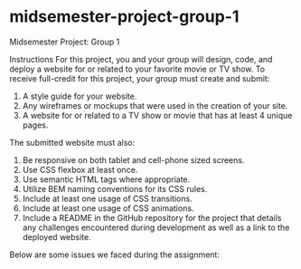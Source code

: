 # midsemester-project-group-1
Midsemester Project: Group 1

Instructions
For this project, you and your group will design, code, and deploy a website for or related to your
favorite movie or TV show. To receive full-credit for this project, your group must create and submit:
1. A style guide for your website.
2. Any wireframes or mockups that were used in the creation of your site.
3. A website for or related to a TV show or movie that has at least 4 unique pages.


The submitted website must also:
1. Be responsive on both tablet and cell-phone sized screens.
2. Use CSS flexbox at least once.
3. Use semantic HTML tags where appropriate.
4. Utilize BEM naming conventions for its CSS rules.
5. Include at least one usage of CSS transitions.
6. Include at least one usage of CSS animations.
7. Include a README in the GitHub repository for the project that details any challenges
encountered during development as well as a link to the deployed website.

Below are some issues we faced during the assignment:
